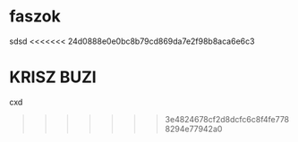 faszok
======

sdsd
<<<<<<< 24d0888e0e0bc8b79cd869da7e2f98b8aca6e6c3



KRISZ BUZI
=======
cxd
>>>>>>> 3e4824678cf2d8dcfc6c8f4fe7788294e77942a0
